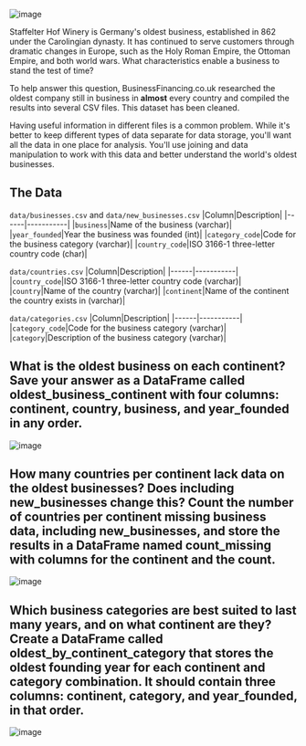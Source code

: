 ![image](https://github.com/user-attachments/assets/b06087ac-06f9-4d95-b91d-33627adc4ea0)

Staffelter Hof Winery is Germany's oldest business, established in 862 under the Carolingian dynasty. It has continued to serve customers through dramatic changes in Europe, such as the Holy Roman Empire, the Ottoman Empire, and both world wars. What characteristics enable a business to stand the test of time?

To help answer this question, BusinessFinancing.co.uk researched the oldest company still in business in **almost** every country and compiled the results into several CSV files. This dataset has been cleaned.

Having useful information in different files is a common problem. While it's better to keep different types of data separate for data storage, you'll want all the data in one place for analysis. You'll use joining and data manipulation to work with this data and better understand the world's oldest businesses.

## The Data
`data/businesses.csv` and `data/new_businesses.csv`
|Column|Description|
|------|-----------|
|`business`|Name of the business (varchar)|
|`year_founded`|Year the business was founded (int)|
|`category_code`|Code for the business category (varchar)|
|`country_code`|ISO 3166-1 three-letter country code (char)|

`data/countries.csv`
|Column|Description|
|------|-----------|
|`country_code`|ISO 3166-1 three-letter country code (varchar)|
|`country`|Name of the country (varchar)|
|`continent`|Name of the continent the country exists in (varchar)|

`data/categories.csv`
|Column|Description|
|------|-----------|
|`category_code`|Code for the business category (varchar)|
|`category`|Description of the business category (varchar)|

## What is the oldest business on each continent? Save your answer as a DataFrame called oldest_business_continent with four columns: continent, country, business, and year_founded in any order.
![image](https://github.com/user-attachments/assets/158a919c-2412-4003-b4e7-f36aecb46ddc)

## How many countries per continent lack data on the oldest businesses? Does including new_businesses change this? Count the number of countries per continent missing business data, including new_businesses, and store the results in a DataFrame named count_missing with columns for the continent and the count.

![image](https://github.com/user-attachments/assets/939fd648-0c01-4245-809e-36a605d5a52c)

## Which business categories are best suited to last many years, and on what continent are they? Create a DataFrame called oldest_by_continent_category that stores the oldest founding year for each continent and category combination. It should contain three columns: continent, category, and year_founded, in that order.
![image](https://github.com/user-attachments/assets/77943b61-7b50-4795-aa26-c561a31cf95b)


